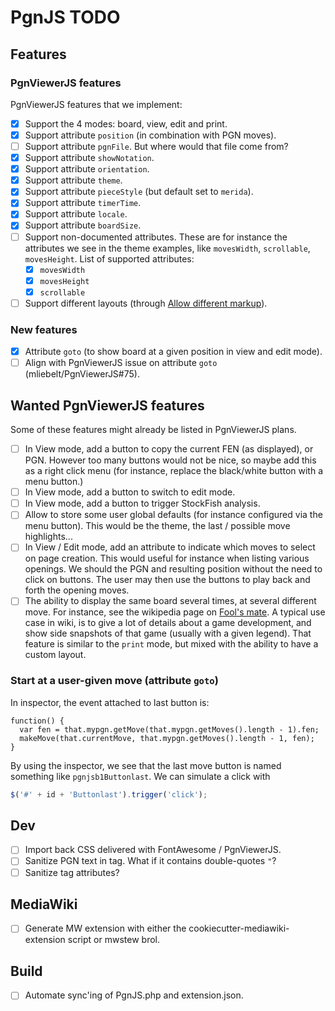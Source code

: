 # PgnJS TODO

## Features

### PgnViewerJS features
PgnViewerJS features that we implement:
* [X] Support the 4 modes: board, view, edit and print.
* [X] Support attribute `position` (in combination with PGN moves).
* [ ] Support attribute `pgnFile`. But where would that file come from?
* [X] Support attribute `showNotation`.
* [X] Support attribute `orientation`.
* [X] Support attribute `theme`.
* [X] Support attribute `pieceStyle` (but default set to `merida`).
* [X] Support attribute `timerTime`.
* [X] Support attribute `locale`.
* [X] Support attribute `boardSize`.
* [ ] Support non-documented attributes. These are for instance the attributes we see in the theme
  examples, like `movesWidth`, `scrollable`, `movesHeight`. List of supported attributes:
  * [X] `movesWidth`
  * [X] `movesHeight`
  * [X] `scrollable`
* [ ] Support different layouts (through 
[Allow different markup](http://mliebelt.github.io/PgnViewerJS/docu/examples.html#1217)).

### New features
* [X] Attribute `goto` (to show board at a given position in view and edit mode).
* [ ] Align with PgnViewerJS issue on attribute `goto` (mliebelt/PgnViewerJS#75).

## Wanted PgnViewerJS features

Some of these features might already be listed in PgnViewerJS plans.

* [ ] In View mode, add a button to copy the current FEN (as displayed), or PGN. However too many buttons
  would not be nice, so maybe add this as a right click menu (for instance, replace the black/white
  button with a menu button.)
* [ ] In View mode, add a button to switch to edit mode.
* [ ] In View mode, add a button to trigger StockFish analysis.
* [ ] Allow to store some user global defaults (for instance configured via the menu button). This would
  be the theme, the last / possible move highlights...
* [ ] In View / Edit mode, add an attribute to indicate which moves to select on page creation. This
  would useful for instance when listing various openings. We should the PGN and resulting position
  without the need to click on buttons. The user may then use the buttons to play back and forth the
  opening moves.
* [ ] The ability to display the same board several times, at several different move. For instance, see
  the wikipedia page on [Fool's mate](https://en.wikipedia.org/wiki/Fool%27s_mate). A typical use case in
  wiki, is to give a lot of details about a game development, and show side snapshots of that game
  (usually with a given legend). That feature is similar to the `print` mode, but mixed with the ability
  to have a custom layout.

### Start at a user-given move (attribute `goto`)
In inspector, the event attached to last button is:
```
function() {
  var fen = that.mypgn.getMove(that.mypgn.getMoves().length - 1).fen;
  makeMove(that.currentMove, that.mypgn.getMoves().length - 1, fen);
}
```
By using the inspector, we see that the last move button is named something like `pgnjsb1Buttonlast`. We
can simulate a click with
```javascript
$('#' + id + 'Buttonlast').trigger('click');
```

## Dev

* [ ] Import back CSS delivered with FontAwesome / PgnViewerJS.
* [ ] Sanitize PGN text in <pgn> tag. What if it contains double-quotes `"`?
* [ ] Sanitize <pgn> tag attributes?

## MediaWiki

* [ ] Generate MW extension with either the cookiecutter-mediawiki-extension script or mwstew brol.

## Build

* [ ] Automate sync'ing of PgnJS.php and extension.json.

[//]: # ( vim: set tw=105: )
